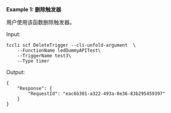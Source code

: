 **Example 1: 删除触发器**

用户使用该函数删除触发器。

Input: 

```
tccli scf DeleteTrigger --cli-unfold-argument  \
    --FunctionName ledDummyAPITest\
    --TriggerName test3\
    --Type timer
```

Output: 
```
{
    "Response": {
        "RequestId": "eac6b301-a322-493a-8e36-83b295459397"
    }
}
```

